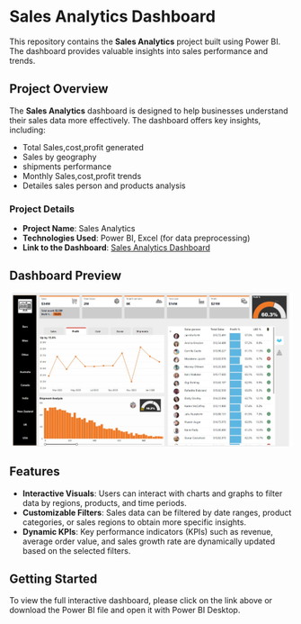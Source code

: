 # Sales Analytics Dashboard

This repository contains the **Sales Analytics** project built using Power BI. The dashboard provides valuable insights into sales performance and trends.

## Project Overview

The **Sales Analytics** dashboard is designed to help businesses understand their sales data more effectively. The dashboard offers key insights, including:

- Total Sales,cost,profit generated
- Sales by geography
- shipments performance
- Monthly Sales,cost,profit trends
- Detailes sales person and products analysis

### Project Details

- **Project Name**: Sales Analytics
- **Technologies Used**: Power BI, Excel (for data preprocessing)
- **Link to the Dashboard**: [Sales Analytics Dashboard](https://app.powerbi.com/reportEmbed?reportId=3270092b-bd63-4a68-a624-ac66c6009c2e&autoAuth=true&ctid=b578086e-9a8c-4c5d-8451-9d3a04a6872b)
  
## Dashboard Preview

![Sales Analytics Dashboard](SALES%20ANALYTICS%20DEMO.jpg)

## Features

- **Interactive Visuals**: Users can interact with charts and graphs to filter data by regions, products, and time periods.
- **Customizable Filters**: Sales data can be filtered by date ranges, product categories, or sales regions to obtain more specific insights.
- **Dynamic KPIs**: Key performance indicators (KPIs) such as revenue, average order value, and sales growth rate are dynamically updated based on the selected filters.

## Getting Started

To view the full interactive dashboard, please click on the link above or download the Power BI file and open it with Power BI Desktop.

